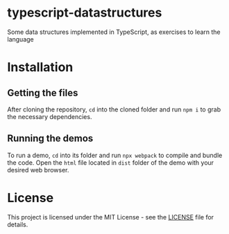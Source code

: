 # typescript-datastructures
Some data structures implemented in TypeScript, as exercises to learn the language

# Installation

## Getting the files

After cloning the repository, `cd` into the cloned folder and run `npm i` to grab
the necessary dependencies.

## Running the demos

To run a demo, `cd` into its folder and run `npx webpack` to compile and bundle the
code. Open the `html` file located in `dist` folder of the demo with your desired
web browser.

# License

This project is licensed under the MIT License - see the [LICENSE](LICENSE) file for details.
